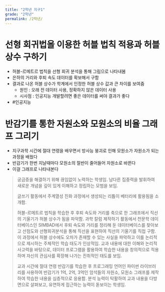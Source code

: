 ```yaml
---
title: "2학년 지구1"
grade: "2학년"
permalink: /2학년/
---
```


# 선형 회귀법을 이용한 허블 법칙 적용과 허블 상수 구하기

- 허블-르메트르 법칙을 선형 회귀 분석을 통해 그림으로 나타내봄
- 은하의 거리와 후퇴 속도 데이터를 확보해서 구함
- 결과로 나온 허블 상수가 학계에서 인정한 허블 상수 값과 큰 차이를 보여줌
  - 원인 : 오래 전 데이터 사용, 정확하지 않은 데이터 사용
  - 시사점 : 인공지능 개발할려면 좋은 데이터를 써야 결과가 좋다
- #인공지능

# 반감기를 통한 자원소와 모원소의 비율 그래프 그리기

- 지구과학 시간에 절대 연령을 배우면서 방사능 붕괴로 인해 모원소가 자원소가 되는 과정을 배웠다
- 반감기가 한번 지날때마다 모원소의 절반이 줄어들어 자원소로 바뀐다
- 이걸 그래프로 나타내본다

> 궁금증을 해결하기 위해 끊임없이 노력하는 학생임. 남다른 집중력을 발휘하여 새로운 개념을 깊이 있게 이해하고 정립하는 모범을 보임.
>
> 글쓰기 활동에서 주계열성 진화 과정에서 생성되는 리튬이 베터리에 활용됨을 소개함.
>
> 허블-르메트르 법칙을 학습한 후 후퇴 속도와 거리를 축으로 한 그래프에서 직선의 기울기가 허블 상수가 됨을 파악함. 과학 칼럼 제작하기 활동에서 천문학 데이터베이스인 SIMBAD에서 후퇴 속도와 거리를 정리해 둔 데이터베이스를 찾아보고 산점도와 선형회귀분석을 통해 직선을 표현하여 직선의 기울기를 직접 구함. 이 과정에서 허블 상수에도 오차가 존재할 수 있는 사실을 파악하고 이를 논리적으로 제시하는 주체적인 학습 태도가 인상적임. 교과 내용에 대한 이해와 논리적 사고력을 바탕으로, 데이터 프로그램을 활용하여 학습한 내용을 창의적으로 적용하며 자신의 관심사를 확장해 나가는 진취적인 태도를 보임.
>
> 교과 시간에 절대 연령 반감기를 학습한 후 프로그래밍 언어인 파이썬 라이브러리를 사용하여 반감기가 1억, 2억, 3억인 암석들의 자원소, 모원소 그래프를 제작하여 학습한 내용을 심층적으로 응용함. 분석 능력이 탁활하여 교과 내용을 다방면으로 살펴보고, 유연하게 접근하는 능력이 돋보이는 학생임.
